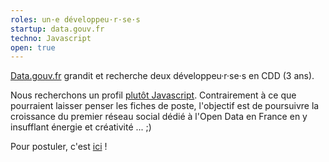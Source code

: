 ```yaml
---
roles: un·e développeu·r·se·s
startup: data.gouv.fr
techno: Javascript
open: true
---
```


[Data.gouv.fr](http://data.gouv.fr) grandit et recherche deux développeu·r·se·s en CDD (3 ans).

<!--more-->

Nous recherchons un profil [plutôt Javascript](http://biep-recrute.talent-soft.com/offre-de-emploi/emploi-developpeur-front-end-h-f-_64792.aspx). Contrairement à ce que pourraient laisser penser les fiches de poste, l'objectif est de poursuivre la croissance du premier réseau social dédié à l'Open Data en France en y insufflant énergie et créativité ... ;)

Pour postuler, c'est [ici](mailto:recrutement@beta.gouv.fr) !
